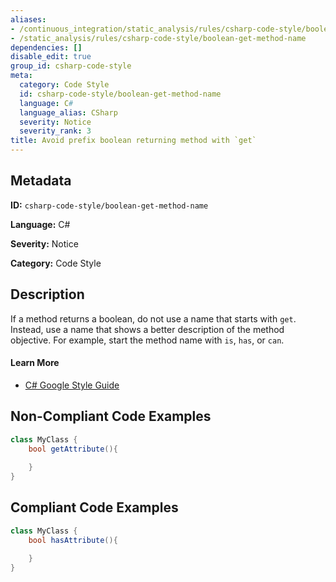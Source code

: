```yaml
---
aliases:
- /continuous_integration/static_analysis/rules/csharp-code-style/boolean-get-method-name
- /static_analysis/rules/csharp-code-style/boolean-get-method-name
dependencies: []
disable_edit: true
group_id: csharp-code-style
meta:
  category: Code Style
  id: csharp-code-style/boolean-get-method-name
  language: C#
  language_alias: CSharp
  severity: Notice
  severity_rank: 3
title: Avoid prefix boolean returning method with `get`
---
```

<!--  SOURCED FROM https://github.com/DataDog/datadog-static-analyzer-rule-docs -->


## Metadata
**ID:** `csharp-code-style/boolean-get-method-name`

**Language:** C#

**Severity:** Notice

**Category:** Code Style

## Description
If a method returns a boolean, do not use a name that starts with `get`. Instead, use a name that shows a better description of the method objective. For example, start the method name with `is`, `has`, or `can`.

#### Learn More

 - [C# Google Style Guide](https://google.github.io/styleguide/csharp-style.html)

## Non-Compliant Code Examples
```csharp
class MyClass {
    bool getAttribute(){
        
    }
}
```

## Compliant Code Examples
```csharp
class MyClass {
    bool hasAttribute(){
        
    }
}
```
